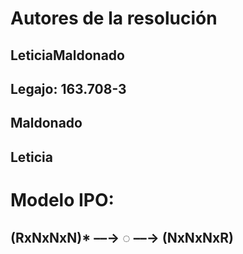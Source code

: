 # Autores de la resolución
## LeticiaMaldonado
## Legajo: 163.708-3
## Maldonado
## Leticia

# Modelo IPO:
## (RxNxNxN)* ––→ ◌ ––→ (NxNxNxR)
